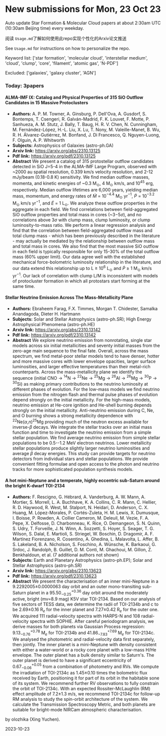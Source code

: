 # New submissions for Mon, 23 Oct 23
Auto update Star Formation & Molecular Cloud papers at about 2:30am UTC (10:30am Beijing time) every weekday.


阅读 `Usage.md`了解如何使用此repo实现个性化的Arxiv论文推送

See `Usage.md` for instructions on how to personalize the repo. 


Keyword list: ['star formation', 'molecular cloud', 'interstellar medium', 'cloud', 'clump', 'core', 'filament', 'atomic gas', 'N-PDF']


Excluded: ['galaxies', 'galaxy cluster', 'AGN']


### Today: 3papers 
#### ALMA-IMF IX: Catalog and Physical Properties of 315 SiO Outflow  Candidates in 15 Massive Protoclusters
 - **Authors:** A. P. M. Towner, A. Ginsburg, P. Dell'Ova, A. Gusdorf, S. Bontemps, T. Csengeri, R. Galván-Madrid, F. K. Louvet, F. Motte, P. Sanhueza, A. M. Stutz, J. Bally, T. Baug, H. R. V. Chen, N. Cunningham, M. Fernández-López, H.-L. Liu, X. Lu, T. Nony, M. Valeille-Manet, B. Wu, R. H. Álvarez-Gutiérrez, M. Bonfand, J. Di Francesco, Q. Nguyen-Luong, F. Olguin, A. P. Whitworth
 - **Subjects:** Astrophysics of Galaxies (astro-ph.GA)
 - **Arxiv link:** https://arxiv.org/abs/2310.13125
 - **Pdf link:** https://arxiv.org/pdf/2310.13125
 - **Abstract**
 We present a catalog of 315 protostellar outflow candidates detected in SiO J=5-4 in the ALMA-IMF Large Program, observed with ~2000 au spatial resolution, 0.339 km/s velocity resolution, and 2-12 mJy/beam (0.18-0.8 K) sensitivity. We find median outflow masses, momenta, and kinetic energies of ~0.3 M$_{\odot}$, 4 M$_{\odot}$ km/s, and 10$^{45}$ erg, respectively. Median outflow lifetimes are 6,000 years, yielding median mass, momentum, and energy rates of $\dot{M}$ = 10$^{-4.4}$ M$_{\odot}$ yr$^{-1}$, $\dot{P}$ = 10$^{-3.2}$ M$_{\odot}$ km/s yr$^{-1}$, and $\dot{E}$ = 1 L$_{\odot}$. We analyze these outflow properties in the aggregate in each field. We find correlations between field-aggregated SiO outflow properties and total mass in cores (~3$-$5$\sigma$), and no correlations above 3$\sigma$ with clump mass, clump luminosity, or clump luminosity-to-mass ratio. We perform a linear regression analysis and find that the correlation between field-aggregated outflow mass and total clump mass - which has been previously described in the literature - may actually be mediated by the relationship between outflow mass and total mass in cores. We also find that the most massive SiO outflow in each field is typically responsible for only 15-30% of the total outflow mass (60% upper limit). Our data agree well with the established mechanical force-bolometric luminosity relationship in the literature, and our data extend this relationship up to L $\geq$ 10$^6$ L$_{\odot}$ and $\dot{P}$ $\geq$ 1 M$_{\odot}$ km/s yr$^{-1}$. Our lack of correlation with clump L/M is inconsistent with models of protocluster formation in which all protostars start forming at the same time.
#### Stellar Neutrino Emission Across The Mass-Metallicity Plane
 - **Authors:** Ebraheem Farag, F.X. Timmes, Morgan T. Chidester, Samalka Anandagoda, Dieter H. Hartmann
 - **Subjects:** Solar and Stellar Astrophysics (astro-ph.SR); High Energy Astrophysical Phenomena (astro-ph.HE)
 - **Arxiv link:** https://arxiv.org/abs/2310.13142
 - **Pdf link:** https://arxiv.org/pdf/2310.13142
 - **Abstract**
 We explore neutrino emission from nonrotating, single star models across six initial metallicities and seventy initial masses from the zero-age main sequence to the final fate. Overall, across the mass spectrum, we find metal-poor stellar models tend to have denser, hotter and more massive cores with lower envelope opacities, larger surface luminosities, and larger effective temperatures than their metal-rich counterparts. Across the mass-metallicity plane we identify the sequence (initial CNO $\rightarrow$ $^{14}$N $\rightarrow$ $^{22}$Ne $\rightarrow$ $^{25}$Mg $\rightarrow$ $^{26}$Al $\rightarrow$ $^{26}$Mg $\rightarrow$ $^{30}$P $\rightarrow$ $^{30}$Si) as making primary contributions to the neutrino luminosity at different phases of evolution. For the low-mass models we find neutrino emission from the nitrogen flash and thermal pulse phases of evolution depend strongly on the initial metallicity. For the high-mass models, neutrino emission at He-core ignition and He-shell burning depends strongly on the initial metallicity. Anti-neutrino emission during C, Ne, and O burning shows a strong metallicity dependence with $^{22}$Ne($\alpha$,$n$)$^{25}$Mg providing much of the neutron excess available for inverse-$\beta$ decays. We integrate the stellar tracks over an initial mass function and time to investigate the neutrino emission from a simple stellar population. We find average neutrino emission from simple stellar populations to be 0.5--1.2 MeV electron neutrinos. Lower metallicity stellar populations produce slightly larger neutrino luminosities and average $\beta$ decay energies. This study can provide targets for neutrino detectors from individual stars and stellar populations. We provide convenient fitting formulae and open access to the photon and neutrino tracks for more sophisticated population synthesis models.
#### A hot mini-Neptune and a temperate, highly eccentric sub-Saturn around  the bright K-dwarf TOI-2134
 - **Authors:** F. Rescigno, G. Hébrard, A. Vanderburg, A. W. Mann, A. Mortier, S. Morrell, L. A. Buchhave, K. A. Collins, C. R. Mann, C. Hellier, R. D. Haywood, R. West, M. Stalport, N. Heidari, D. Anderson, C. X. Huang, M. López-Morales, P. Cortés-Zuleta, H. M. Lewis, X. Dumusque, I. Boisse, P. Rowden, A. Collier Cameron, M. Deleuil, M. Vezie, F. A. Pepe, X. Delfosse, D. Charbonneau, K. Rice, O. Demangeon, S. N. Quinn, S. Udry, T. Forveille, J. N. Winn, A. Sozzetti, S. Hoyer, S. Seager, T. G. Wilson, S. Dalal, E. Martioli, S. Striegel, W. Boschin, D. Dragomir, A. F. Martínez Fiorenzano, R. Cosentino, A. Ghedina, L. Malavolta, L. Affer, B. S. Lakeland, B. A. Nicholson, S. Foschino, A. Wünsche, K. Barkaoui, G. Srdoc, J. Randolph, B. Guillet, D. M. Conti, M. Ghachoui, M. Gillon, Z. Benkhaldoun,  et al. (7 additional authors not shown)
 - **Subjects:** Earth and Planetary Astrophysics (astro-ph.EP); Solar and Stellar Astrophysics (astro-ph.SR)
 - **Arxiv link:** https://arxiv.org/abs/2310.13623
 - **Pdf link:** https://arxiv.org/pdf/2310.13623
 - **Abstract**
 We present the characterisation of an inner mini-Neptune in a 9.2292005$\pm$0.0000063 day orbit and an outer mono-transiting sub-Saturn planet in a 95.50$^{+0.36}_{-0.25}$ day orbit around the moderately active, bright (mv=8.9 mag) K5V star TOI-2134. Based on our analysis of five sectors of TESS data, we determine the radii of TOI-2134b and c to be 2.69$\pm$0.16 R$_{e}$ for the inner planet and 7.27$\pm$0.42 R$_{e}$ for the outer one. We acquired 111 radial-velocity spectra with HARPS-N and 108 radial-velocity spectra with SOPHIE. After careful periodogram analysis, we derive masses for both planets via Gaussian Process regression: 9.13$^{+0.78}_{-0.76}$ M$_{e}$ for TOI-2134b and 41.86$^{+7.69}_{-7.83}$ M$_{e}$ for TOI-2134c. We analysed the photometric and radial-velocity data first separately, then jointly. The inner planet is a mini-Neptune with density consistent with either a water-world or a rocky core planet with a low-mass H/He envelope. The outer planet has a bulk density similar to Saturn's. The outer planet is derived to have a significant eccentricity of 0.67$^{+0.05}_{-0.06}$ from a combination of photometry and RVs. We compute the irradiation of TOI-2134c as 1.45$\pm$0.10 times the bolometric flux received by Earth, positioning it for part of its orbit in the habitable sone of its system. We recommend further RV observations to fully constrain the orbit of TOI-2134c. With an expected Rossiter-McLaughlin (RM) effect amplitude of 7.2$\pm$1.3 m/s, we recommend TOI-2134c for follow-up RM analysis to study the spin-orbit architecture of the system. We calculate the Transmission Spectroscopy Metric, and both planets are suitable for bright-mode NIRCam atmospheric characterisation.


by olozhika (Xing Yuchen). 


2023-10-23
